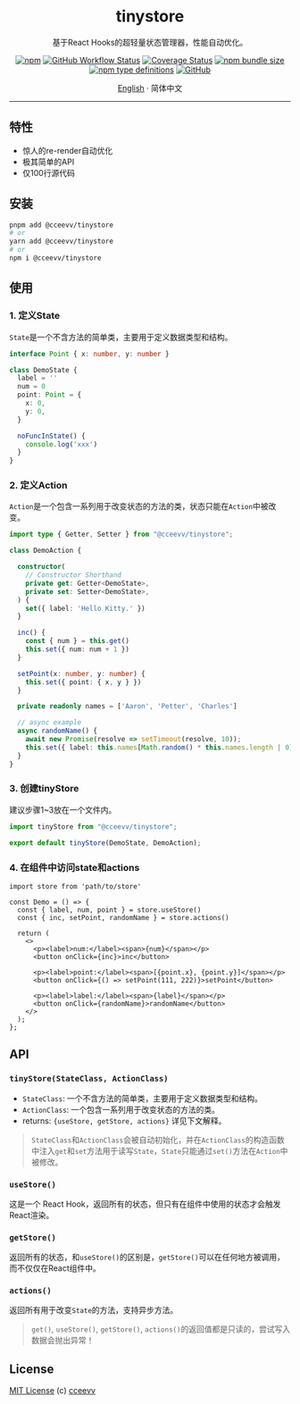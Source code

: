 <div align="center">
<h1>tinystore</h1>

基于React Hooks的超轻量状态管理器，性能自动优化。

[![npm](https://img.shields.io/npm/v/@cceevv/tinystore?style=flat-square)](https://www.npmjs.com/package/@cceevv/tinystore)
[![GitHub Workflow Status](https://img.shields.io/github/actions/workflow/status/cceevv/tinystore/test.yml?branch=master&style=flat-square&label=CI&logo=github)](https://github.com/cceevv/tinystore/actions/workflows/test.yml)
[![Coverage Status](https://coveralls.io/repos/github/cceevv/tinystore/badge.svg?branch=master)](https://coveralls.io/github/cceevv/tinystore?branch=master)
[![npm bundle size](https://img.shields.io/bundlephobia/minzip/tinystore?style=flat-square)](https://bundlephobia.com/result?p=tinystore)
[![npm type definitions](https://img.shields.io/npm/types/typescript?style=flat-square)](https://github.com/cceevv/tinystore/blob/master/src/index.ts)
[![GitHub](https://img.shields.io/github/license/cceevv/tinystore?style=flat-square)](https://github.com/cceevv/tinystore/blob/master/LICENSE)

[English](./README.md) · 简体中文

</div>

---

## 特性

- 惊人的re-render自动优化
- 极其简单的API
- 仅100行源代码

## 安装

```sh
pnpm add @cceevv/tinystore
# or
yarn add @cceevv/tinystore
# or
npm i @cceevv/tinystore
```

## 使用

### 1. 定义State

`State`是一个不含方法的简单类，主要用于定义数据类型和结构。

```ts
interface Point { x: number, y: number }

class DemoState {
  label = ''
  num = 0
  point: Point = {
    x: 0,
    y: 0,
  }

  noFuncInState() {
    console.log('xxx')
  }
}
```

### 2. 定义Action

`Action`是一个包含一系列用于改变状态的方法的类，状态只能在`Action`中被改变。

```ts
import type { Getter, Setter } from "@cceevv/tinystore";  

class DemoAction {

  constructor(
    // Constructor Shorthand
    private get: Getter<DemoState>,
    private set: Setter<DemoState>,
  ) {
    set({ label: 'Hello Kitty.' })
  }

  inc() {
    const { num } = this.get()
    this.set({ num: num + 1 })
  }

  setPoint(x: number, y: number) {
    this.set({ point: { x, y } })
  }

  private readonly names = ['Aaron', 'Petter', 'Charles']

  // async example
  async randomName() {
    await new Promise(resolve => setTimeout(resolve, 10));
    this.set({ label: this.names[Math.random() * this.names.length | 0] });
  }
}
```

### 3. 创建tinyStore

建议步骤1~3放在一个文件内。

```ts
import tinyStore from "@cceevv/tinystore";

export default tinyStore(DemoState, DemoAction);
```

### 4. 在组件中访问state和actions

```tsx
import store from 'path/to/store'

const Demo = () => {
  const { label, num, point } = store.useStore()
  const { inc, setPoint, randomName } = store.actions()

  return (
    <>
      <p><label>num:</label><span>{num}</span></p>
      <button onClick={inc}>inc</button>

      <p><label>point:</label><span>[{point.x}, {point.y}]</span></p>
      <button onClick={() => setPoint(111, 222)}>setPoint</button>

      <p><label>label:</label><span>{label}</span></p>
      <button onClick={randomName}>randomName</button>
    </>
  );
};
```

## API

### `tinyStore(StateClass, ActionClass)`
  * `StateClass`: 一个不含方法的简单类，主要用于定义数据类型和结构。
  * `ActionClass`: 一个包含一系列用于改变状态的方法的类。
  * returns: `{useStore, getStore, actions}` 详见下文解释。
  
> `StateClass`和`ActionClass`会被自动初始化，并在`ActionClass`的构造函数中注入`get`和`set`方法用于读写`State`，`State`只能通过`set()`方法在`Action`中被修改。

### `useStore()`

  这是一个 React Hook，返回所有的状态，但只有在组件中使用的状态才会触发React渲染。

### `getStore()`

  返回所有的状态，和`useStore()`的区别是，`getStore()`可以在任何地方被调用，而不仅仅在React组件中。

### `actions()`

  返回所有用于改变`State`的方法，支持异步方法。

> `get()`, `useStore()`, `getStore()`, `actions()`的返回值都是只读的，尝试写入数据会抛出异常！

## License

[MIT License](https://github.com/cceevv/tinystore/blob/master/LICENSE) (c)
[cceevv](https://github.com/cceevv)

